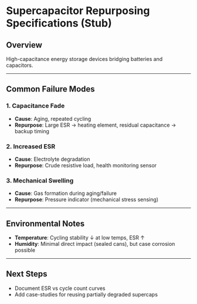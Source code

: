 # Supercapacitor Repurposing Specifications (Stub)

## Overview
High-capacitance energy storage devices bridging batteries and capacitors.

---

## Common Failure Modes

### 1. Capacitance Fade
- **Cause**: Aging, repeated cycling  
- **Repurpose**: Large ESR → heating element, residual capacitance → backup timing

### 2. Increased ESR
- **Cause**: Electrolyte degradation  
- **Repurpose**: Crude resistive load, health monitoring sensor

### 3. Mechanical Swelling
- **Cause**: Gas formation during aging/failure  
- **Repurpose**: Pressure indicator (mechanical stress sensing)

---

## Environmental Notes
- **Temperature**: Cycling stability ↓ at low temps, ESR ↑  
- **Humidity**: Minimal direct impact (sealed cans), but case corrosion possible  

---

## Next Steps
- Document ESR vs cycle count curves  
- Add case-studies for reusing partially degraded supercaps
